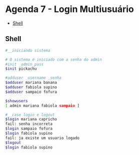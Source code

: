 # Agenda 7 - Login Multiusuário


<!--TOC_BEGIN-->
- [Shell](#shell)

<!--TOC_END-->

## Shell

```bash
#__iniciando sistema

# O sistema é iniciado com a senha do admin
#init _admin_pass
$init pickachu

#adduser _username _senha
$adduser mariana banana
$adduser fabiola supino
$adduser sampaio fofura

$showusers
[ admin mariana fabiola sampaio ]

#__case login e logout
$login mariana capricho
fail: senha incorreta
$login sampaio fofura
$login fabiola supino
fail: ja existe um usuario logado
$logout
$login fabiola supino
```

